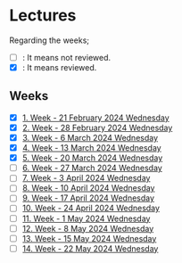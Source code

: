 # Lectures

Regarding the weeks;
- [ ] : It means not reviewed.
- [x] : It means reviewed.

## Weeks
- [x] [1. Week - 21 February 2024 Wednesday](01_21_02_2024.md)
- [x] [2. Week - 28 February 2024 Wednesday](02_28_02_2024.md)
- [x] [3. Week - 6 March 2024 Wednesday](03_06_03_2024.md)
- [x] [4. Week - 13 March 2024 Wednesday](04_13_03_2024.md)
- [x] [5. Week - 20 March 2024 Wednesday](05_20_03_2024.md)
- [ ] [6. Week - 27 March 2024 Wednesday](06_27_03_2024.md)
- [ ] [7. Week - 3 April 2024 Wednesday](07_03_04_2024.md)
- [ ] [8. Week - 10 April 2024 Wednesday](08_10_04_2024.md)
- [ ] [9. Week - 17 April 2024 Wednesday](09_17_04_2024.md)
- [ ] [10. Week - 24 April 2024 Wednesday](10_24_04_2024.md)
- [ ] [11. Week - 1 May 2024 Wednesday](11_01_05_2024.md)
- [ ] [12. Week - 8 May 2024 Wednesday](12_08_05_2024.md)
- [ ] [13. Week - 15 May 2024 Wednesday](13_15_05_2024.md)
- [ ] [14. Week - 22 May 2024 Wednesday](14_22_05_2024.md)
